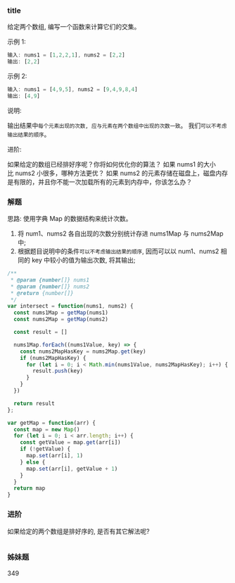 ### title

给定两个数组, 编写一个函数来计算它们的交集。

示例 1:

```js
输入: nums1 = [1,2,2,1], nums2 = [2,2]
输出: [2,2]
```

示例 2:

```js
输入: nums1 = [4,9,5], nums2 = [9,4,9,8,4]
输出: [4,9]
```

说明:

输出结果中`每个元素出现的次数, 应与元素在两个数组中出现的次数一致`。
我们`可以不考虑输出结果的顺序`。

进阶:

如果给定的数组已经排好序呢？你将如何优化你的算法？
如果 nums1 的大小比 nums2 小很多，哪种方法更优？
如果 nums2 的元素存储在磁盘上，磁盘内存是有限的，并且你不能一次加载所有的元素到内存中，你该怎么办？

### 解题

思路: 使用字典 Map 的数据结构来统计次数。

1. 将 num1、nums2 各自出现的次数分别统计存进 nums1Map 与 nums2Map 中;
2. 根据题目说明中的条件`可以不考虑输出结果的顺序`, 因而可以以 num1、nums2 相同的 key 中较小的值为输出次数, 将其输出;

```js
/**
 * @param {number[]} nums1
 * @param {number[]} nums2
 * @return {number[]}
 */
var intersect = function(nums1, nums2) {
  const nums1Map = getMap(nums1)
  const nums2Map = getMap(nums2)

  const result = []

  nums1Map.forEach((nums1Value, key) => {
    const nums2MapHasKey = nums2Map.get(key)
    if (nums2MapHasKey) {
      for (let i = 0; i < Math.min(nums1Value, nums2MapHasKey); i++) {
        result.push(key)
      }
    }
  })

  return result
};

var getMap = function(arr) {
  const map = new Map()
  for (let i = 0; i < arr.length; i++) {
    const getValue = map.get(arr[i])
    if (!getValue) {
      map.set(arr[i], 1)
    } else {
      map.set(arr[i], getValue + 1)
    }
  }
  return map
}
```

### 进阶

如果给定的两个数组是排好序的, 是否有其它解法呢?

```js

```

### 姊妹题

349
